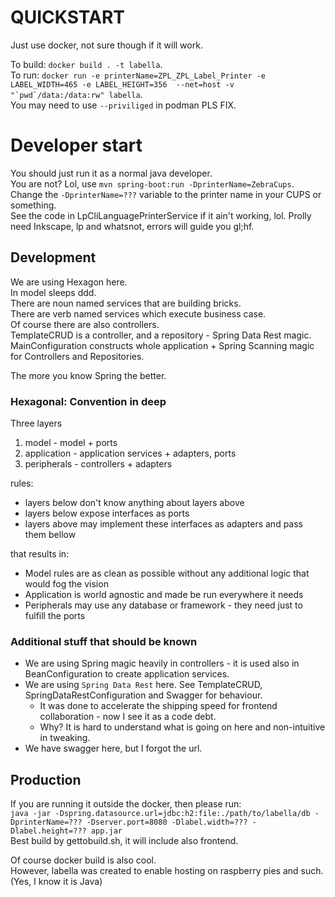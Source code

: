 # QUICKSTART
Just use docker, not sure though if it will work.

To build: `docker build . -t labella`.  
To run: ```docker run -e printerName=ZPL_ZPL_Label_Printer -e LABEL_WIDTH=465 -e LABEL_HEIGHT=356  --net=host -v "`pwd`/data:/data:rw" labella```.  
You may need to use `--priviliged` in podman PLS FIX.


# Developer start
You should just run it as a normal java developer.  
You are not? Lol, use `mvn spring-boot:run -DprinterName=ZebraCups`.  
Change the `-DprinterName=???` variable to the printer name in your CUPS or something.  
See the code in LpCliLanguagePrinterService if it ain't working, lol.
Prolly need Inkscape, lp and whatsnot, errors will guide you gl;hf.

## Development

We are using Hexagon here.  
In model sleeps ddd.  
There are noun named services that are building bricks.  
There are verb named services which execute business case.  
Of course there are also controllers.  
TemplateCRUD is a controller, and a repository - Spring Data Rest magic.  
MainConfiguration constructs whole application + Spring Scanning magic for Controllers and Repositories.

The more you know Spring the better.

### Hexagonal: Convention in deep

Three layers
1. model - model + ports
2. application - application services + adapters, ports
3. peripherals - controllers + adapters

rules:
- layers below don't know anything about layers above
- layers below expose interfaces as ports
- layers above may implement these interfaces as adapters and pass them bellow

that results in:
- Model rules are as clean as possible without any additional logic that would fog the vision
- Application is world agnostic and made be run everywhere it needs
- Peripherals may use any database or framework - they need just to fulfill the ports

### Additional stuff that should be known

- We are using Spring magic heavily in controllers - it is used also in BeanConfiguration to create application services.  
- We are using `Spring Data Rest` here. See TemplateCRUD, SpringDataRestConfiguration and Swagger for behaviour.  
    - It was done to accelerate the shipping speed for frontend collaboration - now I see it as a code debt.  
    - Why? It is hard to understand what is going on here and non-intuitive in tweaking.  
- We have swagger here, but I forgot the url.

## Production

If you are running it outside the docker, then please run:  
`java -jar -Dspring.datasource.url=jdbc:h2:file:./path/to/labella/db -DprinterName=??? -Dserver.port=8080 -Dlabel.width=??? -Dlabel.height=??? app.jar`  
Best build by gettobuild.sh, it will include also frontend.

Of course docker build is also cool.  
However, labella was created to enable hosting on raspberry pies and such.  
(Yes, I know it is Java)
